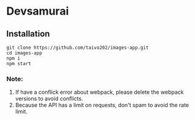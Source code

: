 # Devsamurai

## Installation
```shell
git clone https://github.com/taivo202/images-app.git
cd images-app
npm i
npm start 
```
### Note:
1.  If have a conflick error about webpack, please delete the webpack versions to avoid conflicts.
2.  Because the API has a limit on requests, don't spam to avoid the rate limit.
